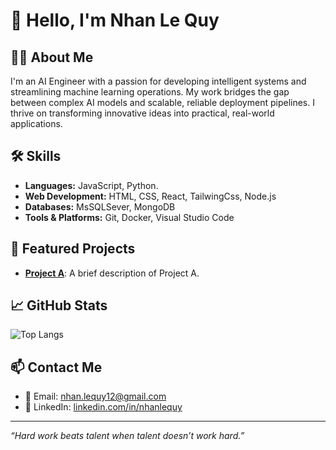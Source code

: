 # 👋 Hello, I'm Nhan Le Quy

## 🧑‍💻 About Me

I'm an AI Engineer with a passion for developing intelligent systems and streamlining machine learning operations. My work bridges the gap between complex AI models and scalable, reliable deployment pipelines. I thrive on transforming innovative ideas into practical, real-world applications.

## 🛠️ Skills

- **Languages:** JavaScript, Python.
- **Web Development:** HTML, CSS, React, TailwingCss, Node.js
- **Databases:** MsSQLSever, MongoDB
- **Tools & Platforms:** Git, Docker, Visual Studio Code

## 📌 Featured Projects

- [**Project A**](https://github.com/NahwngLe/project-a): A brief description of Project A.

## 📈 GitHub Stats

![Top Langs](https://github-readme-stats.vercel.app/api/top-langs/?username=NahwngLe&layout=compact&theme=radical)

## 📫 Contact Me

- 📧 Email: [nhan.lequy12@gmail.com](mailto:nhan.lequy12@gmail.com)
- 💼 LinkedIn: [linkedin.com/in/nhanlequy](https://www.linkedin.com/in/nhanlequy/)

---

*“Hard work beats talent when talent doesn’t work hard.”*
